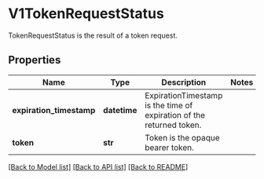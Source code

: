# V1TokenRequestStatus

TokenRequestStatus is the result of a token request.

## Properties
Name | Type | Description | Notes
------------ | ------------- | ------------- | -------------
**expiration_timestamp** | **datetime** | ExpirationTimestamp is the time of expiration of the returned token. | 
**token** | **str** | Token is the opaque bearer token. | 

[[Back to Model list]](../README.md#documentation-for-models) [[Back to API list]](../README.md#documentation-for-api-endpoints) [[Back to README]](../README.md)


